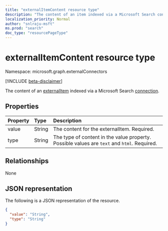 ```yaml
---
title: "externalItemContent resource type"
description: "The content of an item indexed via a Microsoft Search connection."
localization_priority: Normal
author: "snlraju-msft"
ms.prod: "search"
doc_type: "resourcePageType"
---
```


# externalItemContent resource type

Namespace: microsoft.graph.externalConnectors

[!INCLUDE [beta-disclaimer](../../includes/beta-disclaimer.md)]

The content of an [externalItem](externalconnectors-externalitem.md) indexed via a Microsoft Search [connection](externalconnectors-externalconnection.md).

## Properties

| Property | Type   | Description                                                                                 |
|:---------|:-------|:--------------------------------------------------------------------------------------------|
| value    | String | The content for the externalItem. Required.                                                 |
| type     | String | The type of content in the value property. Possible values are `text` and `html`. Required. |

## Relationships

None

## JSON representation

The following is a JSON representation of the resource.

<!-- {
  "blockType": "resource",
  "optionalProperties": [

  ],
  "@odata.type": "microsoft.graph.externalConnectors.externalItemContent"
}-->

```json
{
  "value": "String",
  "type": "String"
}
```

<!-- uuid: 16cd6b66-4b1a-43a1-adaf-3a886856ed98
2019-02-04 14:57:30 UTC -->
<!-- {
  "type": "#page.annotation",
  "description": "externalItemContent resource",
  "keywords": "",
  "section": "documentation",
  "tocPath": "",
  "suppressions": []
}-->